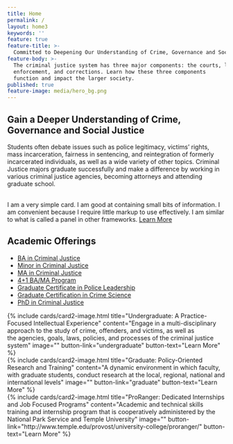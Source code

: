 ```yaml
---
title: Home
permalink: /
layout: home3
keywords: ''
feature: true
feature-title: >-
  Committed to Deepening Our Understanding of Crime, Governance and Social Justice 
feature-body: >-
  The criminal justice system has three major components: the courts, law
  enforcement, and corrections. Learn how these three components
  function and impact the larger society.
published: true
feature-image: media/hero_bg.png
---
```

## Gain a Deeper Understanding of Crime, Governance and Social Justice
Students often debate issues such as police legitimacy, victims’ rights, mass incarceration, fairness in sentencing, and reintegration of formerly incarcerated individuals, as well as a wide variety of other topics. Criminal Justice majors graduate successfully and make a difference by working in various criminal justice agencies, becoming attorneys and attending graduate school.

 <div class="col m12 l4"><br>
  <div class="course-box">
     <div class="card-panel grey">
       <span class="white-text">I am a very simple card. I am good at containing small bits of information. I am convenient because I require little markup to use effectively. I am similar to what is called a panel in other frameworks.
          <a href="google.com"><span class="materialize-red-text">Learn More</a>  
          </span>
         </div> 
     </div>    
        
## Academic Offerings 
- [BA in Criminal Justice](http://bulletin.temple.edu/undergraduate/liberal-arts/criminal-justice/ba-criminal-justice/)
- [Minor in Criminal Justice](http://bulletin.temple.edu/undergraduate/liberal-arts/criminal-justice/minor-criminal-justice/)
- [MA in Criminal Justice](http://bulletin.temple.edu/graduate/scd/cla/criminal-justice-ma/)
- [4+1 BA/MA Program](http://bulletin.temple.edu/undergraduate/liberal-arts/criminal-justice/#41-ba-ma)
- [Graduate Certificate in Police Leadership](http://bulletin.temple.edu/graduate/scd/cla/police-leadership-certificate/)
- [Graduate Certification in Crime Science](http://bulletin.temple.edu/graduate/scd/cla/crime-science-certificate/)
- [PhD in Criminal Justice](http://bulletin.temple.edu/graduate/scd/cla/criminal-justice-phd/)

<div class="row row-wide">
  <div class="col m12 l4">{% include cards/card2-image.html 
    title="Undergraduate: A Practice-Focused Intellectual Experience" 
    content="Engage in a multi-disciplinary approach to the study of crime, offenders, and victims, as well as <br/>the agencies, goals, laws, policies, and processes of the criminal justice system" 
    image="" 
    button-link="undergraduate" 
    button-text="Learn More" %}
  </div>
  <div class="row row-wide">
    <div class="col m12 l4">{% include cards/card2-image.html 
      title="Graduate: Policy-Oriented Research and Training" 
      content="A dynamic environment in which faculty, with graduate students, conduct research at the local, regional, national and international levels" 
      image="" 
      button-link="graduate" 
      button-text="Learn More" %}
    </div>
    <div class="row row-wide">
      <div class="col m12 l4">{% include cards/card2-image.html 
        title="ProRanger: Dedicated Internships and Job Focused Programs" 
        content="Academic and technical skills training and internship program that is cooperatively administered by the National Park Service and Temple University" 
        image="" 
        button-link="http://www.temple.edu/provost/university-college/proranger/" 
        button-text="Learn More" %}
      </div>
</div>
